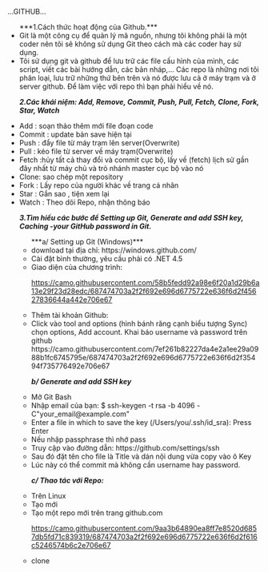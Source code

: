 ...GITHUB...
<ul> ***1.Cách thức hoạt động của Github.*** <li>
Git là một công cụ để quản lý mã nguồn, nhưng tôi không phải là một coder nên tôi sẽ không sử dụng Git theo cách mà các coder hay sử dụng. 
<li> Tôi sử dụng git và github để lưu trữ các file cấu hình của mình, các script, viết các bài hướng dẫn, các bản nháp,... Các repo là những nơi tôi phân loại, lưu trữ những thứ bên trên và nó được lưu cả ở máy trạm và ở server github. Để làm việc với repo thì bạn phải hiểu về nó.

***2.Các khái niệm: Add, Remove, Commit, Push, Pull, Fetch, Clone, Fork, Star, Watch***
<li>Add : soạn thảo thêm mới file đoạn code
<li>Commit : update bản save hiện tại
<li>Push : đẩy file từ máy trạm lên server(Overwrite)
<li>Pull : kéo file từ server về máy trạm(Overwrite)
<li>Fetch :hủy tất cả thay đổi và commit cục bộ, lấy về (fetch) lịch sử gần đây nhất từ máy chủ và trỏ nhánh master cục bộ vào nó
<li>Clone: sao chép một repository
<li>Fork : Lấy repo của người khác về trang cá nhân
<li>Star : Gắn sao , tiện xem lại
<li>Watch : Theo dõi Repo, nhận thông báo

***3.Tìm hiểu các bước để Setting up Git, Generate and add SSH key, Caching -your GitHub password in Git.***

<ul>***a/ Setting up Git (Windows)***
<li>download tại địa chỉ: https://windows.github.com/

<li>Cài đặt bình thường, yêu cầu phải có .NET 4.5

<li>Giao diện của chương trình:

https://camo.githubusercontent.com/58b5fedd92a98e6f20a1d29b6a13e29f23d28edc/687474703a2f2f692e696d6775722e636f6d2f45627836644a442e706e67
<li>Thêm tài khoản Github:

<li>Click vào tool and options (hình bánh răng cạnh biểu tượng Sync) chọn options, Add account. Khai báo username và password trên github
https://camo.githubusercontent.com/7ef261b82227da4e2a1ee29a0988b1fc6745795e/687474703a2f2f692e696d6775722e636f6d2f35494f735776492e706e67

***b/ Generate and add SSH key***

<li>Mở Git Bash

<li>Nhập email của bạn: $ ssh-keygen -t rsa -b 4096 -C"your_email@example.com"

<li>Enter a file in which to save the key (/Users/you/.ssh/id_sra): Press Enter

<li>Nếu nhập passphrase thì nhớ pass

<li>Truy cập vào đường dẫn: https://github.com/settings/ssh

<li>Sau đó đặt tên cho file là Title và dán nội dung vừa copy vào ô Key

<li>Lúc này có thể commit mà không cần username hay password.

***c/ Thao tác với Repo:***
<li>Trên Linux

<li>Tạo mới

<li>Tạo một repo mới trên trang github.com

https://camo.githubusercontent.com/9aa3b64890ea8ff7e8520d6857db5fd71c839319/687474703a2f2f692e696d6775722e636f6d2f616c5246574b6c2e706e67

<li>clone

